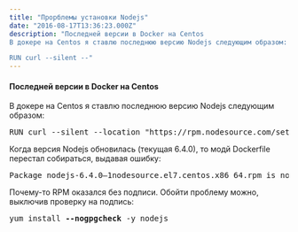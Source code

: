 ```yaml
---
title: "Прорблемы установки Nodejs"
date: "2016-08-17T13:36:23.000Z"
description: "Последней версии в Docker на Centos
В докере на Centos я ставлю последнюю версию Nodejs следующим образом:

RUN curl --silent --"
---
```


<h4>Последней версии в Docker на Centos</h4>
<p>В докере на Centos я ставлю последнюю версию Nodejs следующим образом:</p>
<pre>RUN curl --silent --location "https://rpm.nodesource.com/setup_6.x" | bash - &amp;&amp; yum install -y nodejs</pre>
<p>Когда версия Nodejs обновилась (текущая 6.4.0), то модй Dockerfile перестал собираться, выдавая ошибку:</p>
<pre>Package nodejs-6.4.0–1nodesource.el7.centos.x86_64.rpm is not signed</pre>
<p>Почему-то RPM оказался без подписи. Обойти проблему можно, выключив проверку на подпись:</p>
<pre>yum install <strong>--nogpgcheck</strong> -y nodejs</pre>


